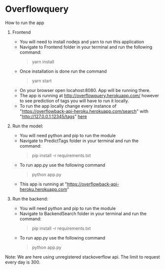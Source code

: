 # Overflowquery

How to run the app
1. Frontend
    - You will need to install nodejs and yarn to run this application
    - Navigate to Frontend folder in your terminal and run the following command:
        > yarn install
    - Once installation is done run the command
        > yarn start
    - On your browser open locahost:8080. App will be running there.
    - The app is running at http://overflowquery.herokuapp.com/  however to see prediction of tags you will have to run it locally.
    - To run the app locally change every instance of "https://overflowback-api-heroku.herokuapp.com/search" with "http://127.0.0.1:12345/tags"
    [here](https://github.com/sunitasen/queryOverflow/blob/master/FrontEnd/src/Components/DisplayPage/DisplayPage.js)

2. Run the model:
    - You will need python and pip to run the module
    - Navigate to PredictTags folder in your terminal and run the command:
        > pip install -r requirements.txt
    - To run app.py use the following command
        > python app.py
    - This app is running at "https://overflowback-api-heroku.herokuapp.com"

3. Run the backend:
    - You will need python and pip to run the module
    - Navigate to BackendSearch folder in your terminal and run the command:
        > pip install -r requirements.txt
    - To run app.py use the following command
        > python app.py

Note: We are here using unregistered stackoverflow api. The limit to request every day is 300.